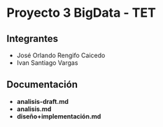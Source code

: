 # Proyecto 3 BigData - TET

## Integrantes
- José Orlando Rengifo Caicedo
- Ivan Santiago Vargas

## Documentación

- **analisis-draft.md**
- **analisis.md**
- **diseño+implementación.md**
<!--stackedit_data:
eyJoaXN0b3J5IjpbNjgyOTM1MzldfQ==
-->